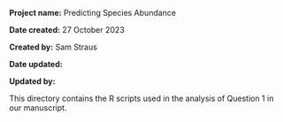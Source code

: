 **Project name:** Predicting Species Abundance

**Date created:** 27 October 2023

**Created by:** Sam Straus

**Date updated:** 

**Updated by:**


This directory contains the R scripts used in the analysis of Question 1 in our manuscript.